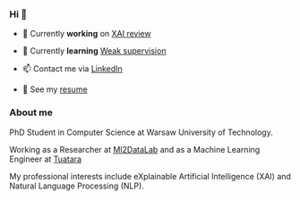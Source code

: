 ### Hi 👋

- 🔭 Currently **working** on [XAI review](https://arxiv.org/abs/2009.13248) 

- 🌱 Currently **learning** [Weak supervision](https://www.snorkel.org/blog/weak-supervision)

- 📫 Contact me via [LinkedIn](https://www.linkedin.com/in/alicja-gosiewska/) 

- :page_facing_up: See my [resume](https://github.com/agosiewska/resume)


### About me

PhD Student in Computer Science at Warsaw University of Technology.

Working as a Researcher at [MI2DataLab](https://mi2-warsaw.github.io/) and as a Machine Learning Engineer at [Tuatara](https://www.tuatara.pl/)

My professional interests include eXplainable Artificial Intelligence (XAI) and Natural Language Processing (NLP).

